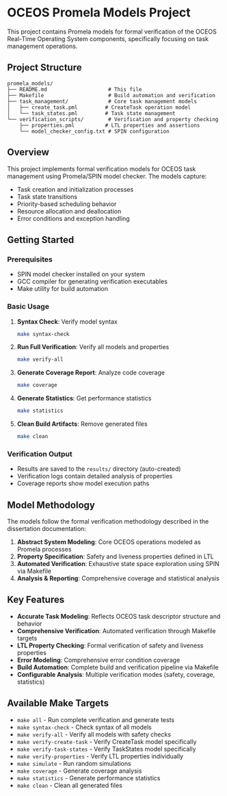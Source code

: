 # OCEOS Promela Models Project

This project contains Promela models for formal verification of the OCEOS Real-Time Operating System components, specifically focusing on task management operations.

## Project Structure

```
promela_models/
├── README.md                    # This file
├── Makefile                     # Build automation and verification
├── task_management/             # Core task management models
│   ├── create_task.pml         # CreateTask operation model
│   └── task_states.pml         # Task state management
└── verification_scripts/        # Verification and property checking
    ├── properties.pml          # LTL properties and assertions
    └── model_checker_config.txt # SPIN configuration

```

## Overview

This project implements formal verification models for OCEOS task management using Promela/SPIN model checker. The models capture:

- Task creation and initialization processes
- Task state transitions
- Priority-based scheduling behavior
- Resource allocation and deallocation
- Error conditions and exception handling

## Getting Started

### Prerequisites
- SPIN model checker installed on your system
- GCC compiler for generating verification executables
- Make utility for build automation

### Basic Usage

1. **Syntax Check**: Verify model syntax
   ```bash
   make syntax-check
   ```

2. **Run Full Verification**: Verify all models and properties
   ```bash
   make verify-all
   ```

3. **Generate Coverage Report**: Analyze code coverage
   ```bash
   make coverage
   ```

4. **Generate Statistics**: Get performance statistics
   ```bash
   make statistics
   ```

5. **Clean Build Artifacts**: Remove generated files
   ```bash
   make clean
   ```

### Verification Output
- Results are saved to the `results/` directory (auto-created)
- Verification logs contain detailed analysis of properties
- Coverage reports show model execution paths

## Model Methodology

The models follow the formal verification methodology described in the dissertation documentation:

1. **Abstract System Modeling**: Core OCEOS operations modeled as Promela processes
2. **Property Specification**: Safety and liveness properties defined in LTL
3. **Automated Verification**: Exhaustive state space exploration using SPIN via Makefile
4. **Analysis & Reporting**: Comprehensive coverage and statistical analysis

## Key Features

- **Accurate Task Modeling**: Reflects OCEOS task descriptor structure and behavior
- **Comprehensive Verification**: Automated verification through Makefile targets
- **LTL Property Checking**: Formal verification of safety and liveness properties
- **Error Modeling**: Comprehensive error condition coverage
- **Build Automation**: Complete build and verification pipeline via Makefile
- **Configurable Analysis**: Multiple verification modes (safety, coverage, statistics)

## Available Make Targets

- `make all` - Run complete verification and generate tests
- `make syntax-check` - Check syntax of all models
- `make verify-all` - Verify all models with safety checks
- `make verify-create-task` - Verify CreateTask model specifically
- `make verify-task-states` - Verify TaskStates model specifically
- `make verify-properties` - Verify LTL properties individually
- `make simulate` - Run random simulations
- `make coverage` - Generate coverage analysis
- `make statistics` - Generate performance statistics
- `make clean` - Clean all generated files
